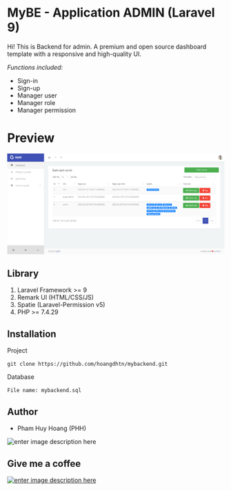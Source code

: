 # MyBE -  Application ADMIN (Laravel 9)

Hi! This is Backend for admin. 
A premium and open source dashboard template with a responsive and high-quality UI.

*Functions included:*
- Sign-in
- Sign-up
- Manager user
- Manager role
- Manager permission




#  Preview
![enter image description here](https://raw.githubusercontent.com/hoangdhtn/mybackend/main/demo/DEMO.png?token=GHSAT0AAAAAABUPTSKJWUPSVNYLWXBHOT2IYVQIY7A)

## Library

 1. Laravel Framework >= 9
 2. Remark UI (HTML/CSS/JS)
 3. Spatie (Laravel-Permission v5)
 4. PHP >= 7.4.29

## Installation
Project
   

    git clone https://github.com/hoangdhtn/mybackend.git

Database

    File name: mybackend.sql

## Author
- Pham Huy Hoang (PHH)

![enter image description here](https://avatars.githubusercontent.com/u/80765337?s=400&u=38c7299e68270b0d6db359590829c92f05973dfb&v=4)


## Give me a coffee

 [![enter image description here](https://www.paypalobjects.com/webstatic/mktg/logo/pp_cc_mark_37x23.jpg)](https://paypal.me/munhoang14) 

